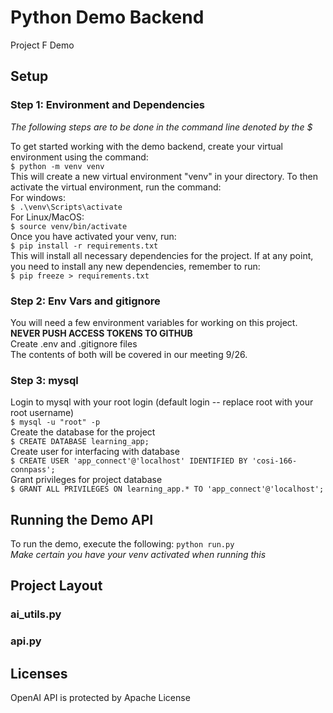 # Python Demo Backend

Project F Demo

## Setup
### Step 1: Environment and Dependencies
*The following steps are to be done in the command line denoted by the $*

To get started working with the demo backend, create your virtual environment using the command:
<br>
`$ python -m venv venv`
<br>
This will create a new virtual environment "venv" in your directory.
To then activate the virtual environment, run the command:
<br>
For windows:
<br>
`$ .\venv\Scripts\activate`
<br>
For Linux/MacOS:
<br>
`$ source venv/bin/activate`
<br>
Once you have activated your venv, run:
<br>
`$ pip install -r requirements.txt`
<br>
This will install all necessary dependencies for the project.
If at any point, you need to install any new dependencies, remember to run:
<br>
`$ pip freeze > requirements.txt`
<br>
### Step 2: Env Vars and gitignore
You will need a few environment variables for working on this project.
<br>
__NEVER PUSH ACCESS TOKENS TO GITHUB__
<br>
Create .env and .gitignore files
<br>
The contents of both will be covered in our meeting 9/26.

### Step 3: mysql

Login to mysql with your root login (default login -- replace root with your root username)
<br>
`$ mysql -u "root" -p`
<br>
Create the database for the project
<br>
`$ CREATE DATABASE learning_app;`
<br>
Create user for interfacing with database
<br>
`$ CREATE USER 'app_connect'@'localhost' IDENTIFIED BY 'cosi-166-connpass';`
<br>
Grant privileges for project database
<br>
`$ GRANT ALL PRIVILEGES ON learning_app.* TO 'app_connect'@'localhost';`
<br>
## Running the Demo API
To run the demo, execute the following:
`python run.py`
<br>
*Make certain you have your venv activated when running this* 

## Project Layout
### ai_utils.py
### api.py
## Licenses
OpenAI API is protected by Apache License
